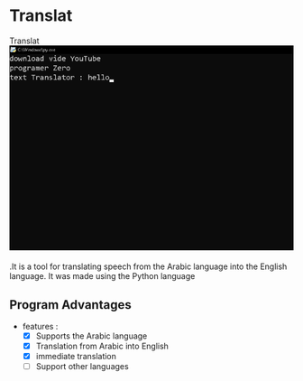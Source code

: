 # Translat
Translat
![Bannière de Probote](b.png)
<br>
<br>
.It is a tool for translating speech from the Arabic language into the English language. It was made using the Python language


## Program Advantages
- features :
   * [X] Supports the Arabic language
   * [X] Translation from Arabic into English
   * [X] immediate translation
   * [ ] Support other languages
